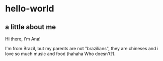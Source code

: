 # hello-world
a little about me
--------------------
Hi there, i'm Ana! 

I'm from Brazil, but my parents are not "brazilians", they are chineses and i love so much music and food (hahaha Who doesn't?).




